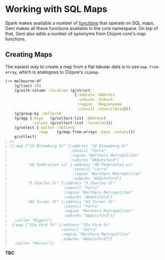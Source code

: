 # Working with SQL Maps

Spark makes available a number of [functions](https://spark.apache.org/docs/latest/api/scala/org/apache/spark/sql/functions$.html) that operate on SQL maps. Geni makes all these functions available in the core namespace. On top of that, Geni also adds a number of synonyms from Clojure core's map functions.

## Creating Maps

The easiest way to create a map from a flat tabular data is to use `map-from-array`, which is analogous to Clojure's `zipmap`.

```clojure
(-> melbourne-df
    (g/limit 20)
    (g/with-column :location (g/struct
                               {:address :Address
                                :suburbs :Suburb
                                :region  :Regionname
                                :council :CouncilArea}))
    (g/group-by :SellerG)
    (g/agg {:keys   (g/collect-list :Address)
            :values (g/collect-list :location)})
    (g/select {:seller :SellerG
               :map    (g/map-from-arrays :keys :values)})
    g/collect)
; =>
; [{:map {"25 Bloomburg St" {:address "25 Bloomburg St"
;                            :council "Yarra"
;                            :region "Northern Metropolitan"
;                            :suburbs "Abbotsford"}
;         "40 Federation La" {:address "40 Federation La"
;                             :council "Yarra"
;                             :region "Northern Metropolitan"
;                             :suburbs "Abbotsford"}
;         "5 Charles St" {:address "5 Charles St"
;                         :council "Yarra"
;                         :region "Northern Metropolitan"
;                         :suburbs "Abbotsford"}
;         "85 Turner St" {:address "85 Turner St"
;                         :council "Yarra"
;                         :region "Northern Metropolitan"
;                         :suburbs "Abbotsford"}}
;   :seller "Biggin"}
;  {:map {"55a Park St" {:address "55a Park St"
;                        :council "Yarra"
;                        :region "Northern Metropolitan"
;                        :suburbs "Abbotsford"}}
;   :seller "Nelson"}]
```

**TBC**
